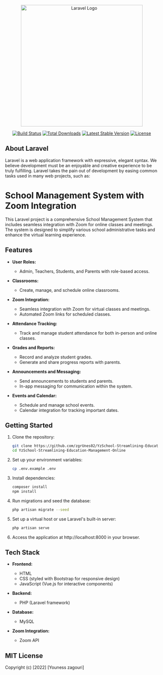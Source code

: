 <p align="center"><a href="https://laravel.com" target="_blank"><img src="https://raw.githubusercontent.com/laravel/art/master/logo-lockup/5%20SVG/2%20CMYK/1%20Full%20Color/laravel-logolockup-cmyk-red.svg" width="400" alt="Laravel Logo"></a></p>

<p align="center">
<a href="https://travis-ci.org/laravel/framework"><img src="https://travis-ci.org/laravel/framework.svg" alt="Build Status"></a>
<a href="https://packagist.org/packages/laravel/framework"><img src="https://img.shields.io/packagist/dt/laravel/framework" alt="Total Downloads"></a>
<a href="https://packagist.org/packages/laravel/framework"><img src="https://img.shields.io/packagist/v/laravel/framework" alt="Latest Stable Version"></a>
<a href="https://packagist.org/packages/laravel/framework"><img src="https://img.shields.io/packagist/l/laravel/framework" alt="License"></a>
</p>

## About Laravel

Laravel is a web application framework with expressive, elegant syntax. We believe development must be an enjoyable and creative experience to be truly fulfilling. Laravel takes the pain out of development by easing common tasks used in many web projects, such as:

# School Management System with Zoom Integration

This Laravel project is a comprehensive School Management System that includes seamless integration with Zoom for online classes and meetings. The system is designed to simplify various school administrative tasks and enhance the virtual learning experience.

## Features

- **User Roles:**
  - Admin, Teachers, Students, and Parents with role-based access.

- **Classrooms:**
  - Create, manage, and schedule online classrooms.

- **Zoom Integration:**
  - Seamless integration with Zoom for virtual classes and meetings.
  - Automated Zoom links for scheduled classes.

- **Attendance Tracking:**
  - Track and manage student attendance for both in-person and online classes.

- **Grades and Reports:**
  - Record and analyze student grades.
  - Generate and share progress reports with parents.

- **Announcements and Messaging:**
  - Send announcements to students and parents.
  - In-app messaging for communication within the system.

- **Events and Calendar:**
  - Schedule and manage school events.
  - Calendar integration for tracking important dates.

## Getting Started

1. Clone the repository:

   ```bash
   git clone https://github.com/zgrUnes02/YzSchool-Streamlining-Education-Management-Online
   cd YzSchool-Streamlining-Education-Management-Online

2. Set up your environment variables:
    
   ```bash
   cp .env.example .env

3. Install dependencies:

   ```bash
   composer install
   npm install

4. Run migrations and seed the database:

   ```bash
   php artisan migrate --seed

6. Set up a virtual host or use Laravel's built-in server:
   
   ```bash
   php artisan serve

7. Access the application at http://localhost:8000 in your browser.

## Tech Stack

- **Frontend:**
  - HTML
  - CSS (styled with Bootstrap for responsive design)
  - JavaScript (Vue.js for interactive components)

- **Backend:**
  - PHP (Laravel framework)

- **Database:**
  - MySQL

- **Zoom Integration:**
  - Zoom API
 
## MIT License

Copyright (c) [2022] [Youness zagouri]
